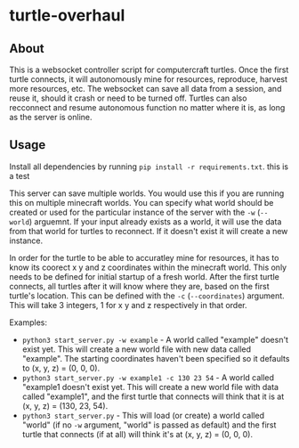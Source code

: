 # turtle-overhaul

## About
This is a websocket controller script for computercraft turtles. Once the first turtle connects, it will autonomously mine for resources, reproduce, harvest more resources, etc. The websocket can save all data from a session, and reuse it, should it crash or need to be turned off. Turtles can also recconnect and resume autonomous function no matter where it is, as long as the server is online. 

## Usage
Install all dependencies by running `pip install -r requirements.txt`.
this is a test

This server can save multiple worlds. You would use this if you are running this on multiple minecraft worlds. You can specify what world should be created or used for the particular instance of the server with the `-w` (`--world`) arguemnt. If your input already exists as a world, it will use the data from that world for turtles to reconnect. If it doesn't exist it will create a new instance.

In order for the turtle to be able to accuratley mine for resources, it has to know its coorect x y and z coordinates within the minecraft world. This only needs to be defined for initial startup of a fresh world. After the first turtle connects, all turtles after it will know where they are, based on the first turtle's location. This can be defined with the `-c` (`--coordinates`) argument. This will take 3 integers, 1 for x y and z respectively in that order. 

Examples:
* `python3 start_server.py -w example` -  A world called "example" doesn't exist yet. This will create a new world file with new data called "example". The starting coordinates haven't been specified so it defaults to (x, y, z) = (0, 0, 0).
* `python3 start_server.py -w example1 -c 130 23 54` - A world called "example1 doesn't exist yet. This will create a new world file with data called "example1", and the first turtle that connects will think that it is at (x, y, z) = (130, 23, 54).
* `python3 start_server.py` - This will load (or create) a world called "world" (if no `-w` argument, "world" is passed as default) and the first turtle that connects (if at all) will think it's at (x, y, z) = (0, 0, 0).
